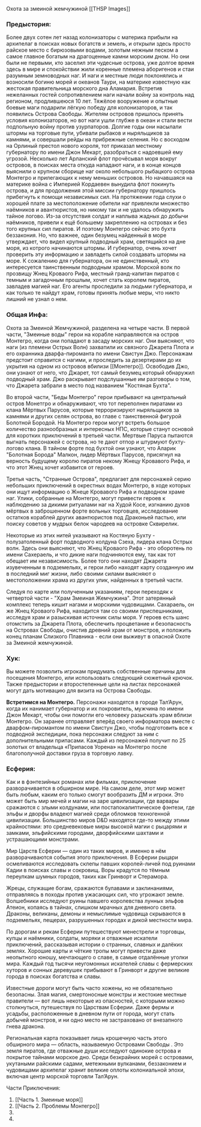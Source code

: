 Охота за змеиной жемчужиной [[THSP Images]]

### Предыстория:
Более двух сотен лет назад колонизаторы с материка прибыли на архипелаг в поисках новых богатств и земель, и открыли здесь просто райское место с бирюзовыми водами, золотым нежным песком а самое главное богатым на драгоценные камни морским дном. Но они были не первыми, кто заселил эти чудесные острова, уже долгое время здесь в мире и спокойствии жили коренные племена аборигенов и стаи разумным земноводных наг. И наги и местные люди поклонялись и возносили богиню морей и океанов Таури, на материке известную как жестокая правительница морского дна Аламария. Встретив нежеланных гостей сопротивлением наги начали войну за контроль над регионом, продлившеюся 10 лет. Тяжёлое вооружение и опытные боевые маги подарили лёгкую победу для колонизаторов, и так появились Острова Свободы. 
Жителям островов пришлось принять условия колонизаторов, но вот наги ушли глубже в океан и стали вести подпольную войну против узурпаторов. Долгие годы они насылали штормы на торговые пути, убивали рыбаков и ныряльщиков за камнями, и совершали рейды на прибрежные селения. Но с восходом на Орлиный престол нового короля, тот приказал местному губернатору по имени Джон Мекарт, разобраться с надоевшей ему угрозой. Несколько лет Арланский флот прочёсывал моря вокруг островов, в поисках места откуда нападают наги, и в конце концов выяснили о крупном сборище наг около небольшого рыбацкого острова Монтегро и прилегающих к нему меньших островов. Но начавшаяся на материке война с Империей Кордаевен вынудила флот покинуть острова, и для продолжения этой миссии губернатору пришлось прибегнуть к помощи независимых сил. 
На протяжении года слухи о хорошей плате за местоположение обители наг привлекли множество наёмников и авантюристов, но никому так и не удалось обнаружить тайное логово. Из-за отсутствия солдат и наплыва жадных до добычи наёмников, привели к ещё большему закреплению на островах и без того крупных сил пиратов. И поэтому Монтегро сейчас это бухта беззакония. Но, что важнее, один безумец найденный в море утверждает, что видел крупный подводный храм, светящийся на дне моря, из котрого начинаются штормы. И губернатор, очень хочет проверить эту информацию и завладеть силой создавать штормы на море.
К сожалению для губернатора, он не единственный, кто интересуется таинственным подводным храмом. Морской волк по прозвищу Жнец Кроваого Рифа, местный гранд-капитан пиратов с темным и загадочным прошлым, хочет стать королем пиратов, завладев магией наг. Его агенты проследили за людьми губернатора, и как только те найдут храм, готовы принять любые меры, что никто лишний не узнал о нем.  


### Общая Инфа:
Охота за Змеиной Жемчужиной, разделена на четыре части. В первой части, "Змеиные воды" герои на корабле направляются на остров Монтегро, когда они попадают в засаду морских наг. Они выясняют, что наги (из племени Острых Волн) захватили их связного Джарета Плота и его охранника дварфа-пироманта по имени Свистун Джо. Персонажам предстоит справится с нагими, и проследить за дезертирами до их укрытия на одном из островов вбилизи [[Монтегро]]. Освободив Джо, они узнают от него, что Джарет, тот самый безумец который обнаружил подводный храм. Джо раскрывает подслушанные им разговоры о том, что Джарета забрали в место под названием "Костяная Бухта".

Во второй части, "Беды Монтегро" герои прибывают на центральный остров Монетгро и обнаруживают, что тот переполнен пиратами из клана Мёртвых Парусов, которые терроризируют ныряльщиков за камнями и других селян острова, во главе с таинственной фигурой Болотной Бородой. На Монтегро герои могут встреть большое количество разнообразных и интересных НПС, которые станут основой для коротких приключений в третьей части. Мертвые Паруса пытаются выгнать персонажей с острова, но те дают отпор и штурмуют бухту-логово клана. В тайном форте под бухтой они узнают, что Аларик "Болотная Борода" Малкон, лидер Мёртвых Парусов, присягнул на верность будущему королю пиратов некому Жнецу Кровавого Рифа, и что этот Жнец хочет избавится от героев. 

Третья часть, "Странные Острова", предлагает для персонажей серию небольших приключений в окрестных водах Монтегро, в ходе которых они ищут информацию о Жнеце Кровавого Рифа и подводном храме наг. Улики, собранные на Монтегро, могут привести героев к наблюдению за дикими ритуалами наг на Худой Косе, изгнанию духов мёртвых в заброшенном форте вольных торговцев, исследование остатков кораблей других авантюристов под Драконьей пастью, или поиску советов у мудрых белок чародеев на островке Сквирелик.

Некоторые из этих нитей указывают на Костяную Бухту - полузатоленный форт подводного колдуна Сзеха, лидера клана Острых волн. Здесь они выясняют, что Жнец Кроваого Рифа - это оборотень по имени Сахераель, и что дикие наги подчиняются ему, так как тот обещает им независимость. Более того они находят Джарета изувеченным в подземельях, и герои либо находят карту созданную им в последний миг жизни, либо своими силами выясняют о местоположении храма из других улик, найденных в третьей части.  

Следуя по карте или полученным указаниям, герои переходяк к четвертой части - "Храм Змеиная Жемчужина". Этот затерянный комплекс теперь кишит нагами и морскими чудовищами. Сахараель, он же Жнец Кроваого Рифа, находится там со своими приспешниками, исследуя храм и разыскивая источник силы моря. У героев есть шанс отомстить за Джарета Плота, обеспечить процветание и безопасность на Островах Свободы, очистив древний храм от монстров, и положить конец планам Слизкого Плавника - если они выживут в опасной Охоте за Змеиной жемчужиной.

### Хук: 
Вы можете позволить игрокам придумать собственные причины для посещения Монтегро, или использовать следующий сюжетный крючок. Также предыстории и второстепенные цели на листах персонажей могут дать мотивацию для визита на Острова Свободы.
 
**Встретимся на Монтегро.** Персонажи находятся в городе Тал’Арун, когда их нанимает губернатор и их покровитель, мужчина по имени Джон Мекарт, чтобы они помогли его человеку разыскать храм вблизи Монтегро. Он заранее отправляет вперёд своего информатора вместе с дварфом-пиромантом по имени Свистун Джо, чтобы подготовить все к подводной экспедиции, пока персонажи следуют за ним с дополнительными припасами. Каждый из персонажей получит по 25 золотых от владельца «Припасов Уорена» на Монтегро после благополучной доставки груза в торговую лавку.

### Есферия: 
Как и в фэнтезийных романах или фильмах, приключение разворачивается в обширном мире. На самом деле, этот мир может быть любым, каким его только смогут вообразить ДМ и игроки. Это может быть мир мечей и магии на заре цивилизации, где варвары сражаются с злыми колдунами, или постапокалиптическое фэнтези, где эльфы и дворфы владеют магией среди обломков техногенной цивилизации. Большинство миров D&D находятся где-то между этими крайностями: это средневековые миры высокой магии с рыцарями и замками, эльфийскими городами, дворфийскими шахтами и устрашающими монстрами.

Мир Царств Есферии — один из таких миров, и именно в нём разворачиваются события этого приключения. В Есферии рыцари осмеливаются исследовать склепы павших королей-личей под руинами Кадии в поисках славы и сокровищ. Воры крадутся по тёмным переулкам шумных городов, таких как Гринворт и Стерамора.

Жрецы, служащие богам, сражаются булавами и заклинаниями, отправляясь в походы против ужасающих сил, что угрожают земле. Волшебники исследуют руины павшего королевства лунных эльфов Атеион, копаясь в тайнах, слишком мрачных для дневного света. Драконы, великаны, демоны и немыслимые чудовища скрываются в подземельях, пещерах, разрушенных городах и дикой местности мира.

По дорогам и рекам Есферии путешествуют менестрели и торговцы, купцы и наёмники, солдаты, моряки и отважные искатели приключений, рассказывая истории о странных, славных и далёких землях. Хорошие карты и чёткие тропы могут привести даже неопытного юношу, мечтающего о славе, в самые отдалённые уголки мира. Каждый год тысячи неугомонных искателей славы с фермерских хуторов и сонных деревушек прибывают в Гринворт и другие великие города в поисках богатства и славы.

Известные дороги могут быть часто хожены, но не обязательно безопасны. Злая магия, смертоносные монстры и жестокие местные правители — вот лишь некоторые из опасностей, с которыми можно столкнуться, путешествуя по Царствам Есферии. Даже фермы и усадьбы, расположенные в дневном пути от города, могут стать добычей монстров, и ни одно место не застраховано от внезапного гнева дракона.

Региональная карта показывает лишь крошечную часть этого обширного мира — область, называемую Островами Свободы . Это земля пиратов, где отважные души исследуют одинокие острова и покрытое тайнами морское дно. Среди безкрайних морей с островами, укутаными райскими садами, метежными вулканами, беззаконием и чудовищами архипелаг хранит великие оплоты колониальной эпохи, включая центр морской торговли Тал’Арун.

Части Приключения:
1. [[Часть 1. Змеиные моря]]
2. [[Часть 2. Проблемы Монтегро]]
3. 
4. 
